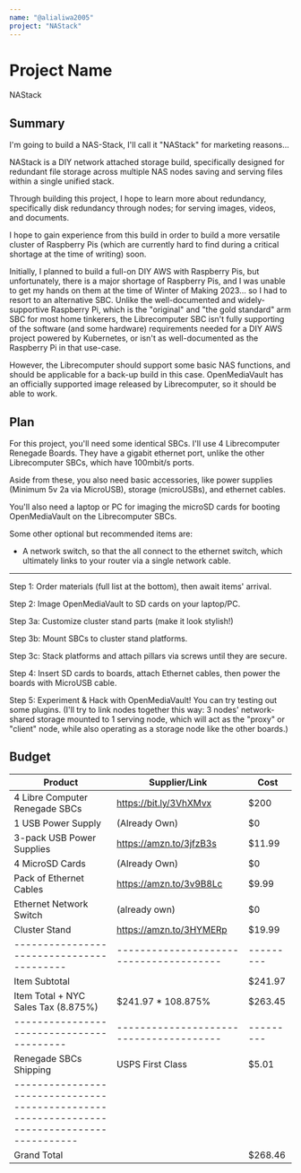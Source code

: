 ```yaml
---
name: "@alialiwa2005"
project: "NAStack"
---
```


# Project Name
NAStack
## Summary

I'm going to build a NAS-Stack, I'll call it "NAStack" for marketing reasons...

NAStack is a DIY network attached storage build, specifically designed for redundant file storage across multiple NAS nodes saving and serving files within a single unified stack.

Through building this project, I hope to learn more about redundancy, specifically disk redundancy through nodes; for serving images, videos, and documents.

I hope to gain experience from this build in order to build a more versatile cluster of Raspberry Pis (which are currently hard to find during a critical shortage at the time of writing) soon.

Initially, I planned to build a full-on DIY AWS with Raspberry Pis, but unfortunately, there is a major shortage of Raspberry Pis, and I was unable to get my hands on them at the time of Winter of Making 2023... so I had to resort to an alternative SBC. Unlike the well-documented and widely-supportive Raspberry Pi, which is the "original" and "the gold standard" arm SBC for most home tinkerers, the Librecomputer SBC isn't fully supporting of the software (and some hardware) requirements needed for a DIY AWS project powered by Kubernetes, or isn't as well-documented as the Raspberry Pi in that use-case.

However, the Librecomputer should support some basic NAS functions, and should be applicable for a back-up build in this case. OpenMediaVault has an officially supported image released by Librecomputer, so it should be able to work.


## Plan

For this project, you'll need some identical SBCs. I'll use 4 Librecomputer Renegade Boards. They have a gigabit ethernet port, unlike the other Librecomputer SBCs, which have 100mbit/s ports.

Aside from these, you also need basic accessories, like power supplies (Minimum 5v 2a via MicroUSB), storage (microUSBs), and ethernet cables.

You'll also need a laptop or PC for imaging the microSD cards for booting OpenMediaVault on the Librecomputer SBCs.

Some other optional but recommended items are:

- A network switch, so that the all connect to the ethernet switch, which ultimately links to your router via a 
single network cable.

---

Step 1: Order materials (full list at the bottom), then await items' arrival.

Step 2: Image OpenMediaVault to SD cards on your laptop/PC.

Step 3a: Customize cluster stand parts (make it look stylish!) 

Step 3b: Mount SBCs to cluster stand platforms.

Step 3c: Stack platforms and attach pillars via screws until they are secure.

Step 4: Insert SD cards to boards, attach Ethernet cables, then power the boards with MicroUSB cable.

Step 5: Experiment & Hack with OpenMediaVault! You can try testing out some plugins. (I'll try to link nodes together this way: 3 nodes' network-shared storage mounted to 1 serving node, which will act as the "proxy" or "client" node, while also operating as a storage node like the other boards.)

## Budget

| Product                                 | Supplier/Link                         | Cost    |
| --------------------------------------- | ------------------------------------- | ------- |
| 4 Libre Computer Renegade SBCs          | https://bit.ly/3VhXMvx                | $200    |
| 1 USB Power Supply                      | (Already Own)                         | $0      |
| 3-pack USB Power Supplies               | https://amzn.to/3jfzB3s               | $11.99  |
| 4 MicroSD Cards                         | (Already Own)                         | $0      |
| Pack of Ethernet Cables                 | https://amzn.to/3v9B8Lc               | $9.99   |
| Ethernet Network Switch                 | (already own)                         | $0      |
| Cluster Stand                           | https://amzn.to/3HYMERp               | $19.99  |
|-----------------------------------------|---------------------------------------|---------|
| Item Subtotal                           |                                       | $241.97 |
| Item Total + NYC Sales Tax (8.875%)     | $241.97 * 108.875%                    | $263.45 |
|-----------------------------------------|---------------------------------------|---------|
| Renegade SBCs Shipping                  | USPS First Class                      | $5.01   |
|-------------------------------------------------------------------------------------------|
| Grand Total                             |                                       | $268.46 |
